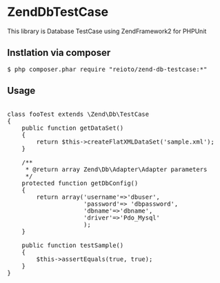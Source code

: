 ZendDbTestCase
==============
This library is Database TestCase using ZendFramework2 for PHPUnit


Instlation via composer
------------

<pre>
$ php composer.phar require "reioto/zend-db-testcase:*"
</pre>


Usage
-----

<pre>

class fooTest extends \Zend\Db\TestCase 
{
    public function getDataSet()
    {
        return $this->createFlatXMLDataSet('sample.xml');
    }

    /**
     * @return array Zend\Db\Adapter\Adapter parameters
     */
    protected function getDbConfig()
    {
        return array('username'=>'dbuser',
                     'password'=> 'dbpassword',
                     'dbname'=>'dbname',
                     'driver'=>'Pdo_Mysql'
                     );
    }

    public function testSample()
    {
        $this->assertEquals(true, true);
    }
}

</pre>